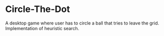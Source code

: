 # Circle-The-Dot

A desktop game where user has to circle a ball that tries to leave the grid. Implementation of heuristic search.
